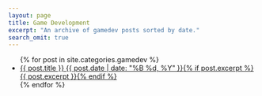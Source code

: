 ```yaml
---
layout: page
title: Game Development
excerpt: "An archive of gamedev posts sorted by date."
search_omit: true
---
```


<ul class="post-list">
{% for post in site.categories.gamedev %}
  <li><article><a href="{{ site.url }}{{ post.url }}">{{ post.title }} <span class="entry-date"><time datetime="{{ post.date | date_to_xmlschema }}">{{ post.date | date: "%B %d, %Y" }}</time></span>{% if post.excerpt %} <span class="excerpt">{{ post.excerpt }}</span>{% endif %}</a></article></li>
{% endfor %}
</ul>
